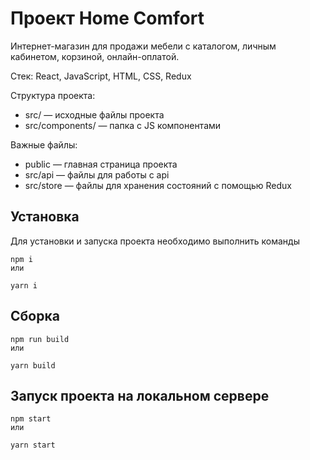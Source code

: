 # Проект Home Comfort

Интернет-магазин для продажи мебели с каталогом, личным кабинетом, корзиной, онлайн-оплатой. 

Стек: React, JavaScript, HTML, CSS, Redux

Структура проекта:

- src/ — исходные файлы проекта
- src/components/ — папка с JS компонентами


 Важные файлы:

- public — главная страница проекта
- src/api — файлы для работы с api
- src/store — файлы для хранения состояний с помощью Redux 

## Установка
Для установки и запуска проекта необходимо выполнить команды

```
npm i
или
```

```
yarn i
```

## Сборка

```
npm run build
или
```

```
yarn build
```

## Запуск проекта на локальном сервере 

```
npm start
или
```

```
yarn start
```
